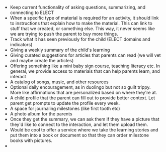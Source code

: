 - Keep current functionality of asking questions, summarizing, and connecting to ELECT
- When a specific type of material is required for an activity, it should link to instructions
	that explain how to make the material. This can link to stuff that we created, or 
	something else. This way, it never seems like we are trying to push the parent to buy
	more things. 
- Track what it has seen previously for the child (ELECT domains and indicators)
- Giving a weekly summary of the child's learning 
- Giving curated suggestions for articles that parents can read (we will vet and maybe create the
	articles)
- Offering something like a mini baby sign course, teaching literacy etc. In general, we provide
	access to materials that can help parents learn, and interact
- A catalog of songs, music, and other resources
- Optional daily encouragement, as in duolingo but not so guilt trippy. More like affirmations that are personalized based on where they're at.
- A child profile that the parent can fill out to provide better context. Let parent get prompts to update the profile every week.
- A space for journaling milestones (like first tooth etc)
- A photo album for the parents
- Once they get the summary, we can ask them if they have a picture that they'd like to connect to the interaction, and let them upload them.
- Would be cool to offer a service where we take the learning stories and put them into a book or document so that they can order milestone books with pictures.
- 
